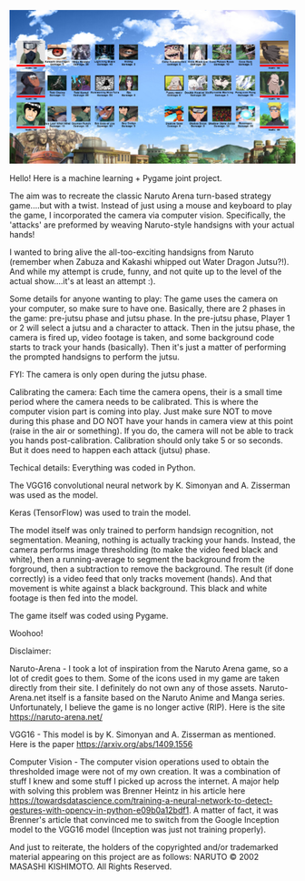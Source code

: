 ![alt text](https://github.com/AveryGriffin/NarutoCV/blob/master/extras/mainscreen.PNG)

Hello! Here is a machine learning + Pygame joint project.

The aim was to recreate the classic Naruto Arena turn-based strategy game....but with a twist. Instead of just using a mouse and keyboard to play the game, I incorporated the camera via computer vision. Specifically, the 'attacks' are preformed by weaving Naruto-style handsigns with your actual hands!

I wanted to bring alive the all-too-exciting handsigns from Naruto (remember when Zabuza and Kakashi whipped out Water Dragon Jutsu?!). And while my attempt is crude, funny, and not quite up to the level of the actual show....it's at least an attempt :).


Some details for anyone wanting to play:
The game uses the camera on your computer, so make sure to have one. Basically, there are 2 phases in the game: pre-jutsu phase and jutsu phase. In the pre-jutsu phase, Player 1 or 2 will select a jutsu and a character to attack. Then in the jutsu phase, the camera is fired up, video footage is taken, and some background code starts to track your hands (basically). Then it's just a matter of performing the prompted handsigns to perform the jutsu.

FYI: The camera is only open during the jutsu phase.


Calibrating the camera:
Each time the camera opens, their is a small time period where the camera needs to be calibrated. This is where the computer vision part is coming into play. Just make sure NOT to move during this phase and DO NOT have your hands in camera view at this point (raise in the air or something). If you do, the camera will not be able to track you hands post-calibration. Calibration should only take 5 or so seconds. But it does need to happen each attack (jutsu) phase.


Techical details:
Everything was coded in Python.

The VGG16 convolutional neural network by K. Simonyan and A. Zisserman was used as the model.

Keras (TensorFlow) was used to train the model.

The model itself was only trained to perform handsign recognition, not segmentation. Meaning, nothing is actually tracking your hands. Instead, the camera performs image thresholding (to make the video feed black and white), then a running-average to segment the background from the forground, then a subtraction to remove the background. The result (if done correctly) is a video feed that only tracks movement (hands). And that movement is white against a black background. This black and white footage is then fed into the model.

The game itself was coded using Pygame.


Woohoo!


Disclaimer:

Naruto-Arena - I took a lot of inspiration from the Naruto Arena game, so a lot of credit goes to them. Some of the icons used in my game are taken directly from their site. I definitely do not own any of those assets. Naruto-Arena.net itself is a fansite based on the Naruto Anime and Manga series. Unfortunately, I believe the game is no longer active (RIP). Here is the site https://naruto-arena.net/

VGG16 - This model is by K. Simonyan and A. Zisserman as mentioned. Here is the paper https://arxiv.org/abs/1409.1556

Computer Vision - The computer vision operations used to obtain the thresholded image were not of my own creation. It was a combination of stuff I knew and some stuff I picked up across the internet. A major help with solving this problem was Brenner Heintz in his article here https://towardsdatascience.com/training-a-neural-network-to-detect-gestures-with-opencv-in-python-e09b0a12bdf1. A matter of fact, it was Brenner's article that convinced me to switch from the Google Inception model to the VGG16 model (Inception was just not training properly).



And just to reiterate, the holders of the copyrighted and/or trademarked material appearing on this project are as follows:
NARUTO © 2002 MASASHI KISHIMOTO. All Rights Reserved.
